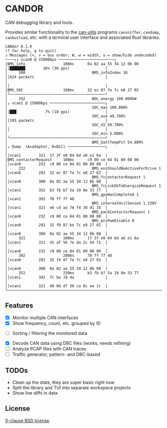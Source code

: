 # CANDOR

CAN debugging library and tools.

Provides similar functionality to the [can-utils](https://github.com/linux-can/can-utils)
programs `cansniffer`, `candump`, `canbusload`, etc. with a terminal user interface
and associated Rust libraries.

```
CANdor 0.1.0                                                                                   (? for help, q to quit)
┌ Messages (<, > = bus order; W, w = width, u = show/hide undecoded) ────┐┌ vcan0 @ 15000bps ─────────────────────────┐
│BMS_info                 100ms      0a 02 aa 55 34 12 0b 00             ││███████        16% (30 pps)                │
│     300                              BMS_infoIndex 10                  ││624 packets                                │
│                                                                        ││                                           │
│BMS_SOC                  100ms      32 ec 87 7e 7c e8 27 02             │└───────────────────────────────────────────┘
│     292                              BOL_energy 100.000kW              │┌ vcan1 @ 15000bps ─────────────────────────┐
│                                      SOC_max 100.000%                  ││███             7% (18 pps)                │
│                                      SOC_ave 49.700%                   ││395 packets                                │
│                                      SOC_UI 50.700%                    ││                                           │
│                                      SOC_min 5.000%                    │└───────────────────────────────────────────┘
│                                      BMS_battTempPct 54.800%           │┌ Dump  (A=adapter, D=DLC) ─────────────────┐
│                                                                        ││vcan1        321  1f 3f e0 04 6d a6 e1 6a  │
│BMS_contactorRequest     100ms      c9 00 ce 04 01 00 00 00             ││vcan0        232  c9 00 ce 04 01 00 00 00  │
│     232                              BMS_ensShouldBeActiveForDrive 1   ││vcan0        292  32 ec 87 7e 7c e8 27 02  │
│                                      BMS_fcContactorRequest 1          ││vcan0        300  0a 02 aa 55 34 12 0b 00  │
│                                      BMS_fcLinkOkToEnergizeRequest 1   ││vcan1        352  b3 fb b7 5a 19 8e 33 77  │
│                                      BMS_gpoHasCompleted 1             ││vcan1        392  70 ff 77 48              │
│                                      BMS_internalHvilSenseV 1.230V     ││vcan1        321  e6 cd aa 70 f4 38 d1 35  │
│                                      BMS_packContactorRequest 1        ││vcan0        232  c9 00 ce 04 01 00 00 00  │
│                                      BMS_pcsPwmDisable 0               ││vcan0        292  32 f0 87 be 7c e8 27 02  │
│                                                                        ││vcan0        300  0a 02 aa 55 34 12 0b 00  │
│     321                 100ms      1f 3f e0 04 6d a6 e1 6a             ││vcan1        321  d1 af 56 7e da 2c 59 71  │
│                                                                        ││vcan0        232  c9 00 ce 04 01 00 00 00  │
│     392                 200ms      70 ff 77 48                         ││vcan0        292  32 f4 87 fe 7c e8 27 02  │
│                                                                        ││vcan0        300  0a 02 aa 55 34 12 0b 00  │
│     352                 250ms      b3 fb b7 5a 19 8e 33 77             ││vcan1        392  fc ba 19 4a              │
│                                                                        ││vcan1        321  40 66 df 30 ca 0c ee 1c  │
└────────────────────────────────────────────────────────────────────────┘└───────────────────────────────────────────┘
```

## Features

- [x] Monitor multiple CAN interfaces
- [x] Show frequency, count, etc. grouped by ID
* [ ] Sorting / filtering the monitored data
- [x] Decode CAN data using DBC files (works, needs refining)
- [ ] Analyze PCAP files with CAN traces
- [ ] Traffic generator, pattern- and DBC-based

## TODOs
* Clean up the stats, they are super basic right now
* Split the library and TUI into separate workspace projects
* Show live diffs in data

## License

[0-clause BSD license](LICENSE-0BSD.txt).
